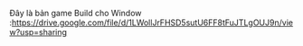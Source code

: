 Đây là bản game Build cho Window :https://drive.google.com/file/d/1LWollJrFHSD5sutU6FF8tFuJTLgOUJ9n/view?usp=sharing
